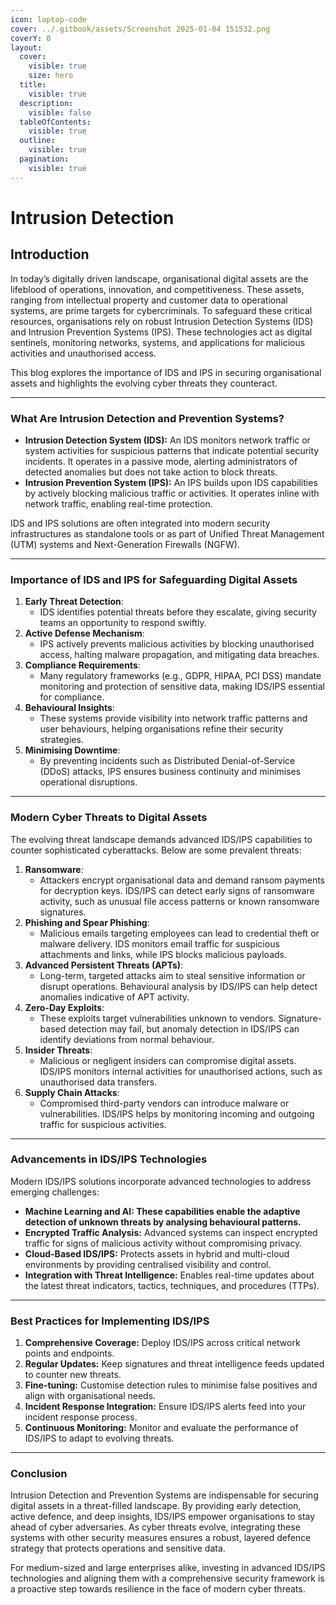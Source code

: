 ```yaml
---
icon: laptop-code
cover: ../.gitbook/assets/Screenshot 2025-01-04 151532.png
coverY: 0
layout:
  cover:
    visible: true
    size: hero
  title:
    visible: true
  description:
    visible: false
  tableOfContents:
    visible: true
  outline:
    visible: true
  pagination:
    visible: true
---
```


# Intrusion Detection

## **Introduction**

In today’s digitally driven landscape, organisational digital assets are the lifeblood of operations, innovation, and competitiveness. These assets, ranging from intellectual property and customer data to operational systems, are prime targets for cybercriminals. To safeguard these critical resources, organisations rely on robust Intrusion Detection Systems (IDS) and Intrusion Prevention Systems (IPS). These technologies act as digital sentinels, monitoring networks, systems, and applications for malicious activities and unauthorised access.

This blog explores the importance of IDS and IPS in securing organisational assets and highlights the evolving cyber threats they counteract.

***

### **What Are Intrusion Detection and Prevention Systems?**

* **Intrusion Detection System (IDS):** An IDS monitors network traffic or system activities for suspicious patterns that indicate potential security incidents. It operates in a passive mode, alerting administrators of detected anomalies but does not take action to block threats.
* **Intrusion Prevention System (IPS):** An IPS builds upon IDS capabilities by actively blocking malicious traffic or activities. It operates inline with network traffic, enabling real-time protection.

IDS and IPS solutions are often integrated into modern security infrastructures as standalone tools or as part of Unified Threat Management (UTM) systems and Next-Generation Firewalls (NGFW).

***

### **Importance of IDS and IPS for Safeguarding Digital Assets**

1. **Early Threat Detection**:
   * IDS identifies potential threats before they escalate, giving security teams an opportunity to respond swiftly.
2. **Active Defense Mechanism**:
   * IPS actively prevents malicious activities by blocking unauthorised access, halting malware propagation, and mitigating data breaches.
3. **Compliance Requirements**:
   * Many regulatory frameworks (e.g., GDPR, HIPAA, PCI DSS) mandate monitoring and protection of sensitive data, making IDS/IPS essential for compliance.
4. **Behavioural Insights**:
   * These systems provide visibility into network traffic patterns and user behaviours, helping organisations refine their security strategies.
5. **Minimising Downtime**:
   * By preventing incidents such as Distributed Denial-of-Service (DDoS) attacks, IPS ensures business continuity and minimises operational disruptions.

***

### **Modern Cyber Threats to Digital Assets**

The evolving threat landscape demands advanced IDS/IPS capabilities to counter sophisticated cyberattacks. Below are some prevalent threats:

1. **Ransomware**:
   * Attackers encrypt organisational data and demand ransom payments for decryption keys. IDS/IPS can detect early signs of ransomware activity, such as unusual file access patterns or known ransomware signatures.
2. **Phishing and Spear Phishing**:
   * Malicious emails targeting employees can lead to credential theft or malware delivery. IDS monitors email traffic for suspicious attachments and links, while IPS blocks malicious payloads.
3. **Advanced Persistent Threats (APTs)**:
   * Long-term, targeted attacks aim to steal sensitive information or disrupt operations. Behavioural analysis by IDS/IPS can help detect anomalies indicative of APT activity.
4. **Zero-Day Exploits**:
   * These exploits target vulnerabilities unknown to vendors. Signature-based detection may fail, but anomaly detection in IDS/IPS can identify deviations from normal behaviour.
5. **Insider Threats**:
   * Malicious or negligent insiders can compromise digital assets. IDS/IPS monitors internal activities for unauthorised actions, such as unauthorised data transfers.
6. **Supply Chain Attacks**:
   * Compromised third-party vendors can introduce malware or vulnerabilities. IDS/IPS helps by monitoring incoming and outgoing traffic for suspicious activities.

***

### **Advancements in IDS/IPS Technologies**

Modern IDS/IPS solutions incorporate advanced technologies to address emerging challenges:

* **Machine Learning and AI: These capabilities enable the adaptive detection of unknown threats by analysing behavioural patterns.**
* **Encrypted Traffic Analysis:** Advanced systems can inspect encrypted traffic for signs of malicious activity without compromising privacy.
* **Cloud-Based IDS/IPS:** Protects assets in hybrid and multi-cloud environments by providing centralised visibility and control.
* **Integration with Threat Intelligence:** Enables real-time updates about the latest threat indicators, tactics, techniques, and procedures (TTPs).

***

### **Best Practices for Implementing IDS/IPS**

1. **Comprehensive Coverage:** Deploy IDS/IPS across critical network points and endpoints.
2. **Regular Updates:** Keep signatures and threat intelligence feeds updated to counter new threats.
3. **Fine-tuning:** Customise detection rules to minimise false positives and align with organisational needs.
4. **Incident Response Integration:** Ensure IDS/IPS alerts feed into your incident response process.
5. **Continuous Monitoring:** Monitor and evaluate the performance of IDS/IPS to adapt to evolving threats.

***

### **Conclusion**

Intrusion Detection and Prevention Systems are indispensable for securing digital assets in a threat-filled landscape. By providing early detection, active defence, and deep insights, IDS/IPS empower organisations to stay ahead of cyber adversaries. As cyber threats evolve, integrating these systems with other security measures ensures a robust, layered defence strategy that protects operations and sensitive data.

For medium-sized and large enterprises alike, investing in advanced IDS/IPS technologies and aligning them with a comprehensive security framework is a proactive step towards resilience in the face of modern cyber threats.
